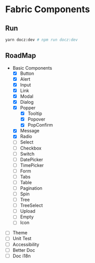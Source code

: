 # Fabric Components

## Run

```sh
yarn docz:dev # npm run docz:dev
```

## RoadMap
- Basic Components
  - [x] Button
  - [x] Alert
  - [x] Input
  - [x] Link
  - [x] Modal
  - [x] Dialog
  - [x] Popper
    - [x] Tooltip
    - [x] Popover
    - [x] PopConfirm
  - [x] Message
  - [x] Radio
  - [ ] Select
  - [ ] Checkbox
  - [ ] Switch
  - [ ] DatePicker
  - [ ] TimePicker
  - [ ] Form
  - [ ] Tabs
  - [ ] Table
  - [ ] Pagination
  - [ ] Spin
  - [ ] Tree
  - [ ] TreeSelect
  - [ ] Upload
  - [ ] Empty
  - [ ] Icon
- [ ] Theme
- [ ] Unit Test
- [ ] Accessibility
- [ ] Better Doc
- [ ] Doc i18n